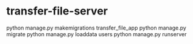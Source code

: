 # transfer-file-server

python manage.py makemigrations transfer_file_app
python manage.py migrate
python manage.py loaddata users
python manage.py runserver